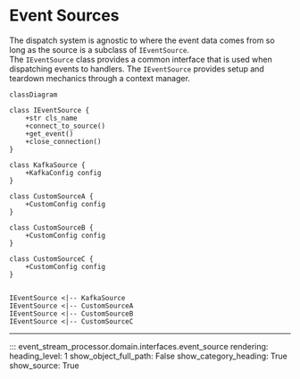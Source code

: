 # Event Sources

The dispatch system is agnostic to where the event data comes 
from so long as the source is a subclass of `IEventSource`.  
The `IEventSource` class provides a common interface that is 
used when dispatching events to handlers.  The `IEventSource`
provides setup and teardown mechanics through a context manager.

```mermaid
classDiagram

class IEventSource {
    +str cls_name
    +connect_to_source()
    +get_event()
    +close_connection()
}

class KafkaSource {
    +KafkaConfig config
}

class CustomSourceA {
    +CustomConfig config
}

class CustomSourceB {
    +CustomConfig config
}

class CustomSourceC {
    +CustomConfig config
}


IEventSource <|-- KafkaSource
IEventSource <|-- CustomSourceA
IEventSource <|-- CustomSourceB
IEventSource <|-- CustomSourceC

```


-----

::: event_stream_processor.domain.interfaces.event_source
    rendering:
        heading_level: 1 
        show_object_full_path: False
        show_category_heading: True
        show_source: True